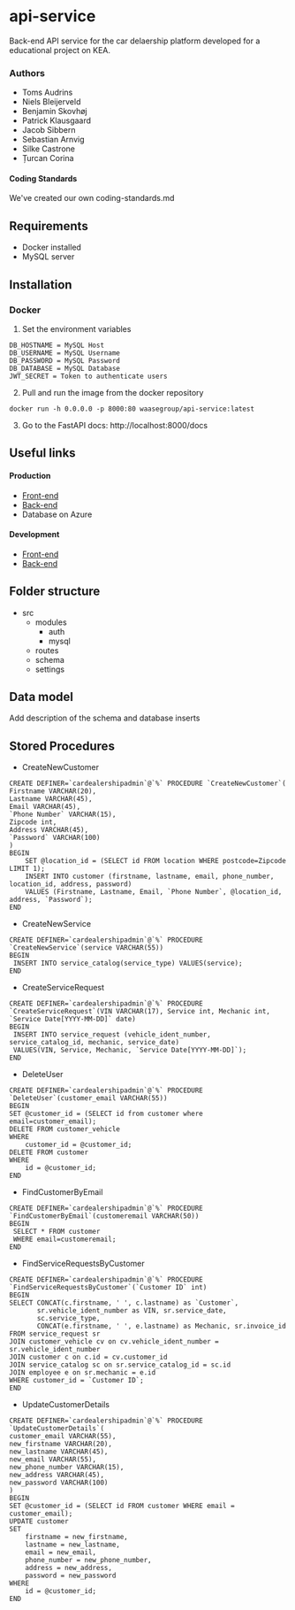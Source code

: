 # api-service
Back-end API service for the car delaership platform developed for a educational project on KEA.

### Authors
- Toms Audrins
- Niels Bleijerveld
- Benjamin Skovhøj
- Patrick Klausgaard
- Jacob Sibbern
- Sebastian Arnvig
- Silke Castrone
- Țurcan Corina

#### Coding Standards
We've created our own coding-standards.md

## Requirements
- Docker installed
- MySQL server

## Installation 
### Docker
1. Set the environment variables
```
DB_HOSTNAME = MySQL Host
DB_USERNAME = MySQL Username
DB_PASSWORD = MySQL Password
DB_DATABASE = MySQL Database
JWT_SECRET = Token to authenticate users
```

2. Pull and run the image from the docker repository
```
docker run -h 0.0.0.0 -p 8000:80 waasegroup/api-service:latest
``` 

3. Go to the FastAPI docs: http://localhost:8000/docs


## Useful links

#### Production
- [Front-end](https://cardealership.unqhosting.com/)
- [Back-end](https://api-service.azurewebsites.net/docs)
- Database on Azure
#### Development
- [Front-end](http://localhost:3000)
- [Back-end](http://localhost:8000/docs)

## Folder structure
- src
    - modules
        - auth
        - mysql
    - routes
    - schema
    - settings

## Data model

Add description of the schema and database inserts


## Stored Procedures
- CreateNewCustomer
```
CREATE DEFINER=`cardealershipadmin`@`%` PROCEDURE `CreateNewCustomer`(
Firstname VARCHAR(20),
Lastname VARCHAR(45),
Email VARCHAR(45),
`Phone Number` VARCHAR(15),
Zipcode int,
Address VARCHAR(45),
`Password` VARCHAR(100)
)
BEGIN
	SET @location_id = (SELECT id FROM location WHERE postcode=Zipcode LIMIT 1);
	INSERT INTO customer (firstname, lastname, email, phone_number, location_id, address, password)
	VALUES (Firstname, Lastname, Email, `Phone Number`, @location_id, address, `Password`);
END
```
- CreateNewService
```
CREATE DEFINER=`cardealershipadmin`@`%` PROCEDURE `CreateNewService`(service VARCHAR(55))
BEGIN
 INSERT INTO service_catalog(service_type) VALUES(service);
END
```
- CreateServiceRequest
```
CREATE DEFINER=`cardealershipadmin`@`%` PROCEDURE `CreateServiceRequest`(VIN VARCHAR(17), Service int, Mechanic int, `Service Date[YYYY-MM-DD]` date)
BEGIN
 INSERT INTO service_request (vehicle_ident_number, service_catalog_id, mechanic, service_date)
 VALUES(VIN, Service, Mechanic, `Service Date[YYYY-MM-DD]`);
END
```
- DeleteUser
```
CREATE DEFINER=`cardealershipadmin`@`%` PROCEDURE `DeleteUser`(customer_email VARCHAR(55))
BEGIN
SET @customer_id = (SELECT id from customer where email=customer_email);
DELETE FROM customer_vehicle 
WHERE
    customer_id = @customer_id;
DELETE FROM customer 
WHERE
    id = @customer_id;
END
```
- FindCustomerByEmail
```
CREATE DEFINER=`cardealershipadmin`@`%` PROCEDURE `FindCustomerByEmail`(customeremail VARCHAR(50))
BEGIN
 SELECT * FROM customer
 WHERE email=customeremail;
END
```
- FindServiceRequestsByCustomer
```
CREATE DEFINER=`cardealershipadmin`@`%` PROCEDURE `FindServiceRequestsByCustomer`(`Customer ID` int)
BEGIN
SELECT CONCAT(c.firstname, ' ', c.lastname) as `Customer`,
       sr.vehicle_ident_number as VIN, sr.service_date,
       sc.service_type,
       CONCAT(e.firstname, ' ', e.lastname) as Mechanic, sr.invoice_id
FROM service_request sr
JOIN customer_vehicle cv on cv.vehicle_ident_number = sr.vehicle_ident_number
JOIN customer c on c.id = cv.customer_id
JOIN service_catalog sc on sr.service_catalog_id = sc.id
JOIN employee e on sr.mechanic = e.id
WHERE customer_id = `Customer ID`;
END
```
- UpdateCustomerDetails
```
CREATE DEFINER=`cardealershipadmin`@`%` PROCEDURE `UpdateCustomerDetails`(
customer_email VARCHAR(55),
new_firstname VARCHAR(20),
new_lastname VARCHAR(45),
new_email VARCHAR(55),
new_phone_number VARCHAR(15),
new_address VARCHAR(45),
new_password VARCHAR(100)
)
BEGIN
SET @customer_id = (SELECT id FROM customer WHERE email = customer_email);
UPDATE customer 
SET 
    firstname = new_firstname,
    lastname = new_lastname,
    email = new_email,
    phone_number = new_phone_number,
    address = new_address,
    password = new_password
WHERE
    id = @customer_id;
END
```
